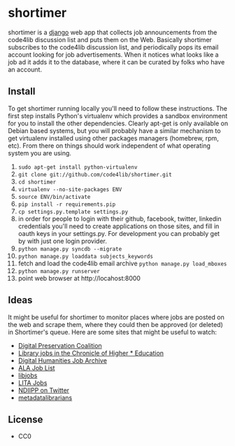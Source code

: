 shortimer
=========

shortimer is a [django](http://www.djangoproject.com) web app that collects job 
announcements from the code4lib discussion list and puts them on the Web. 
Basically shortimer subscribes to the code4lib discussion list, and periodically
pops its email account looking for job advertisements. When it notices what
looks like a job ad it adds it to the database, where it can be curated by
folks who have an account.

Install
-------

To get shortimer running locally you'll need to follow these instructions. The 
first step installs Python's virtualenv which provides a sandbox environment 
for you to install the other dependencies. Clearly apt-get is only available 
on Debian based systems, but you will probably have a similar mechanism to 
get virtualenv installed using other packages managers (homebrew, rpm, etc).
From there on things should work independent of what operating system you are
using.

1. `sudo apt-get install python-virtualenv`
1. `git clone git://github.com/code4lib/shortimer.git`
1. `cd shortimer`
1. `virtualenv --no-site-packages ENV`
1. `source ENV/bin/activate`
1. `pip install -r requirements.pip`
1. `cp settings.py.template settings.py`
1. in order for people to login with their github, facebook, twitter, linkedin
credentials you'll need to create applications on those sites, and fill in oauth
keys in your settings.py. For development you can probably get by with just one
login provider.
1. `python manage.py syncdb --migrate`
1. `python manage.py loaddata subjects_keywords`
1. fetch and load the code4lib email archive `python manage.py load_mboxes`
1. `python manage.py runserver`
1. point web browser at http://locahost:8000

Ideas
-----

It might be useful for shortimer to monitor places where jobs are posted on the
web and scrape them, where they could then be approved (or deleted) in Shortimer's 
queue. Here are some sites that might be useful to watch:

* [Digital Preservation Coalition](http://www.dpconline.org/newsroom/vacancies)
* [Library jobs in the Chronicle of Higher * Education](http://chronicle.com/jobSearch?searchQueryString=&search_sortedBy=publicationDate+DESC&facetName%5B0%5D=jobadposition&facetName%5B1%5D=jobadcategory&facetValue%5B0%5D=54&facetValue%5B1%5D=58&facetCaption%5B0%5D=Professional+fields&facetCaption%5B1%5D=Library%2F+information+sciences&omni_mfs=true)
* [Digital Humanities Job Archive](http://jobs.lofhm.org/)
* [ALA Job List](http://joblist.ala.org/)
* [libjobs](http://infoserv.inist.fr/wwsympa.fcgi/subrequest/libjobs)
* [LITA Jobs](http://www.ala.org/lita/professional/jobs/looking)
* [NDIIPP on Twitter](https://twitter.com/#!/ndiipp)
* [metadatalibrarians](http://lists.monarchos.com/listinfo.cgi/metadatalibrarians-monarchos.com)

License
-------

* CC0

